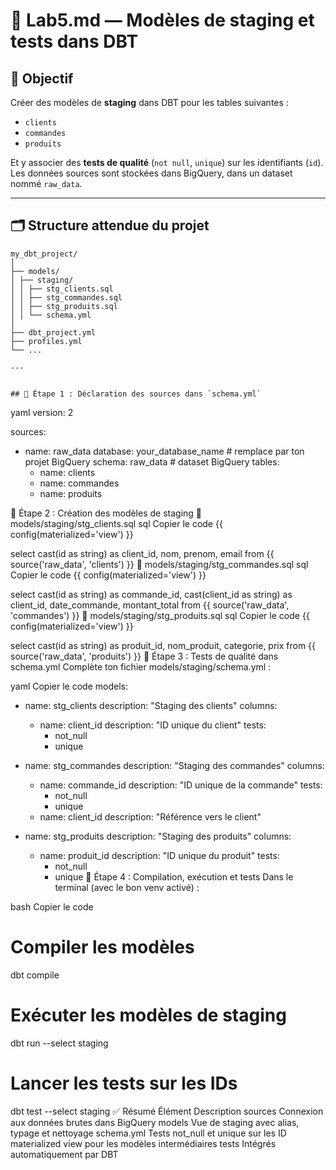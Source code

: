# 🧪 Lab5.md — Modèles de staging et tests dans DBT

## 🎯 Objectif

Créer des modèles de **staging** dans DBT pour les tables suivantes :

- `clients`
- `commandes`
- `produits`

Et y associer des **tests de qualité** (`not null`, `unique`) sur les identifiants (`id`).  
Les données sources sont stockées dans BigQuery, dans un dataset nommé `raw_data`.

---

## 🗂️ Structure attendue du projet
```
my_dbt_project/
│
├── models/
│ ├── staging/
│ │ ├── stg_clients.sql
│ │ ├── stg_commandes.sql
│ │ ├── stg_produits.sql
│ │ └── schema.yml
│
├── dbt_project.yml
├── profiles.yml
└── ...

---


## 🔹 Étape 1 : Déclaration des sources dans `schema.yml`

```
yaml
version: 2

sources:
  - name: raw_data
    database: your_database_name  # remplace par ton projet BigQuery
    schema: raw_data              # dataset BigQuery
    tables:
      - name: clients
      - name: commandes
      - name: produits

🔹 Étape 2 : Création des modèles de staging
📄 models/staging/stg_clients.sql
sql
Copier le code
{{ config(materialized='view') }}

select
    cast(id as string) as client_id,
    nom,
    prenom,
    email
from {{ source('raw_data', 'clients') }}
📄 models/staging/stg_commandes.sql
sql
Copier le code
{{ config(materialized='view') }}

select
    cast(id as string) as commande_id,
    cast(client_id as string) as client_id,
    date_commande,
    montant_total
from {{ source('raw_data', 'commandes') }}
📄 models/staging/stg_produits.sql
sql
Copier le code
{{ config(materialized='view') }}

select
    cast(id as string) as produit_id,
    nom_produit,
    categorie,
    prix
from {{ source('raw_data', 'produits') }}
🔹 Étape 3 : Tests de qualité dans schema.yml
Complète ton fichier models/staging/schema.yml :

yaml
Copier le code
models:
  - name: stg_clients
    description: "Staging des clients"
    columns:
      - name: client_id
        description: "ID unique du client"
        tests:
          - not_null
          - unique

  - name: stg_commandes
    description: "Staging des commandes"
    columns:
      - name: commande_id
        description: "ID unique de la commande"
        tests:
          - not_null
          - unique
      - name: client_id
        description: "Référence vers le client"

  - name: stg_produits
    description: "Staging des produits"
    columns:
      - name: produit_id
        description: "ID unique du produit"
        tests:
          - not_null
          - unique
🔹 Étape 4 : Compilation, exécution et tests
Dans le terminal (avec le bon venv activé) :

bash
Copier le code
# Compiler les modèles
dbt compile

# Exécuter les modèles de staging
dbt run --select staging

# Lancer les tests sur les IDs
dbt test --select staging
✅ Résumé
Élément	Description
sources	Connexion aux données brutes dans BigQuery
models	Vue de staging avec alias, typage et nettoyage
schema.yml	Tests not_null et unique sur les ID
materialized	view pour les modèles intermédiaires
tests	Intégrés automatiquement par DBT

